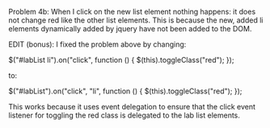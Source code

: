 Problem 4b:
When I click on the new list element nothing happens: it does not change red like the other list elements.
This is because the new, added li elements dynamically added by jquery have not been added to the DOM.

EDIT (bonus):
I fixed the problem above by changing:

$("#labList li").on("click", function () {
$(this).toggleClass("red");
});

to:

$("#labList").on("click", "li", function () {
$(this).toggleClass("red");
});

This works because it uses event delegation to ensure that the click event listener for toggling the red class is delegated to the lab list elements.
